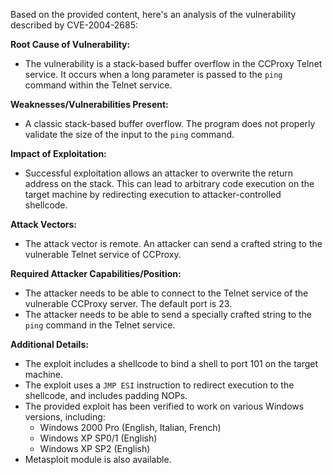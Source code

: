 Based on the provided content, here's an analysis of the vulnerability described by CVE-2004-2685:

**Root Cause of Vulnerability:**
- The vulnerability is a stack-based buffer overflow in the CCProxy Telnet service. It occurs when a long parameter is passed to the `ping` command within the Telnet service.

**Weaknesses/Vulnerabilities Present:**
-  A classic stack-based buffer overflow. The program does not properly validate the size of the input to the `ping` command.

**Impact of Exploitation:**
- Successful exploitation allows an attacker to overwrite the return address on the stack. This can lead to arbitrary code execution on the target machine by redirecting execution to attacker-controlled shellcode.

**Attack Vectors:**
- The attack vector is remote. An attacker can send a crafted string to the vulnerable Telnet service of CCProxy.

**Required Attacker Capabilities/Position:**
- The attacker needs to be able to connect to the Telnet service of the vulnerable CCProxy server. The default port is 23.
- The attacker needs to be able to send a specially crafted string to the `ping` command in the Telnet service.

**Additional Details:**
- The exploit includes a shellcode to bind a shell to port 101 on the target machine.
- The exploit uses a `JMP ESI` instruction to redirect execution to the shellcode, and includes padding NOPs.
- The provided exploit has been verified to work on various Windows versions, including:
  - Windows 2000 Pro (English, Italian, French)
  - Windows XP SP0/1 (English)
  - Windows XP SP2 (English)
- Metasploit module is also available.